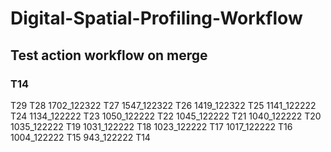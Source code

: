 # Digital-Spatial-Profiling-Workflow
## Test action workflow on merge 
### T14

T29
T28 1702_122322
T27 1547_122322
T26 1419_122322
T25 1141_122222
T24 1134_122222
T23 1050_122222
T22 1045_122222
T21 1040_122222
T20 1035_122222
T19 1031_122222
T18 1023_122222
T17 1017_122222
T16 1004_122222
T15 943_122222
T14 
